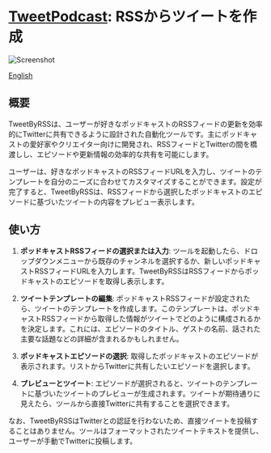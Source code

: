 # [TweetPodcast](https://tweetpodcast.online/): RSSからツイートを作成

![Screenshot](https://github.com/nariakiiwatani/TweetByRSS/assets/1306139/66d8f8a8-32c9-4b65-baec-8762e1e437a7)

[English](README.en.md)

## 概要
TweetByRSSは、ユーザーが好きなポッドキャストのRSSフィードの更新を効率的にTwitterに共有できるように設計された自動化ツールです。主にポッドキャストの愛好家やクリエイター向けに開発され、RSSフィードとTwitterの間を橋渡しし、エピソードや更新情報の効率的な共有を可能にします。

ユーザーは、好きなポッドキャストのRSSフィードURLを入力し、ツイートのテンプレートを自分のニーズに合わせてカスタマイズすることができます。設定が完了すると、TweetByRSSは、RSSフィードから選択したポッドキャストのエピソードに基づいたツイートの内容をプレビュー表示します。

## 使い方
1. **ポッドキャストRSSフィードの選択または入力**: ツールを起動したら、ドロップダウンメニューから既存のチャンネルを選択するか、新しいポッドキャストRSSフィードURLを入力します。TweetByRSSはRSSフィードからポッドキャストのエピソードを取得し表示します。

1. **ツイートテンプレートの編集**: ポッドキャストRSSフィードが設定されたら、ツイートのテンプレートを作成します。このテンプレートは、ポッドキャストRSSフィードから取得した情報がツイートでどのように構成されるかを決定します。これには、エピソードのタイトル、ゲストの名前、話された主要な話題などの詳細が含まれるかもしれません。

1. **ポッドキャストエピソードの選択**: 取得したポッドキャストのエピソードが表示されます。リストからTwitterに共有したいエピソードを選択します。

1. **プレビューとツイート**: エピソードが選択されると、ツイートのテンプレートに基づいたツイートのプレビューが生成されます。ツイートが期待通りに見えたら、ツールから直接Twitterに共有することを選択できます。

なお、TweetByRSSはTwitterとの認証を行わないため、直接ツイートを投稿することはありません。ツールはフォーマットされたツイートテキストを提供し、ユーザーが手動でTwitterに投稿します。
